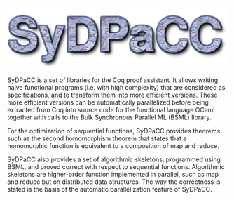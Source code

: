 ![Logo](/logo/sydpacc.png)

SyDPaCC is a set of libraries for the Coq proof assistant. It allows writing naive functional programs (i.e. with high complexity) that are considered as specifications, and to transform them into more efficient versions. These more efficient versions can be automatically parallelized before being extracted from Coq into source code for the functional language OCaml together with calls to the Bulk Synchronous Parallel ML (BSML) library.

For the optimization of sequential functions, SyDPaCC provides theorems such as the second homomorphism theorem that states that a homomorphic function is equivalent to a composition of map and reduce.

SyDPaCC also provides a set of algorithmic skeletons, programmed using BSML, and proved correct with respect to sequential functions. Algorithmic skeletons are higher-order function implemented in parallel, such as map and reduce but on distributed data structures. The way the correctness is stated is the basis of the automatic parallelization feature of SyDPaCC.
